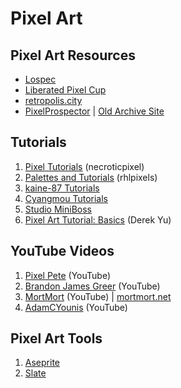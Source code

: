 # Pixel Art

## Pixel Art Resources

- [Lospec](https://lospec.com/)
- [Liberated Pixel Cup](https://lpc.opengameart.org/)
- [retropolis.city](https://retropolis.city/)
- [PixelProspector](https://pixelprospector.com/) | [Old Archive Site](https://web.archive.org/web/20190329004305/http://www.pixelprospector.com/)

## Tutorials

1. [Pixel Tutorials](https://www.deviantart.com/necroticpixel/favourites/69245709/Pixel-Tutorials) (necroticpixel)
2. [Palettes and Tutorials](https://www.deviantart.com/rhlpixels) (rhlpixels)
3. [kaine-87 Tutorials](https://www.deviantart.com/kaine-87/favourites/70265202/Tutorial)
4. [Cyangmou Tutorials](https://www.deviantart.com/cyangmou/gallery/37668128/Tutorials)
5. [Studio MiniBoss](https://blog.studiominiboss.com/pixelart)
6. [Pixel Art Tutorial: Basics](https://derekyu.com/makegames/pixelart.html) (Derek Yu)

## YouTube Videos

1. [Pixel Pete](https://www.youtube.com/c/PeterMilko) (YouTube)
2. [Brandon James Greer](https://www.youtube.com/c/BJGpixel) (YouTube)
3. [MortMort](https://www.youtube.com/c/MNRArt) (YouTube) | [mortmort.net](https://www.mortmort.net/)
4. [AdamCYounis](https://www.youtube.com/c/AdamCYounis) (YouTube)

## Pixel Art Tools

1. [Aseprite](https://www.aseprite.org/)
2. [Slate](https://github.com/mitchcurtis/slate)
